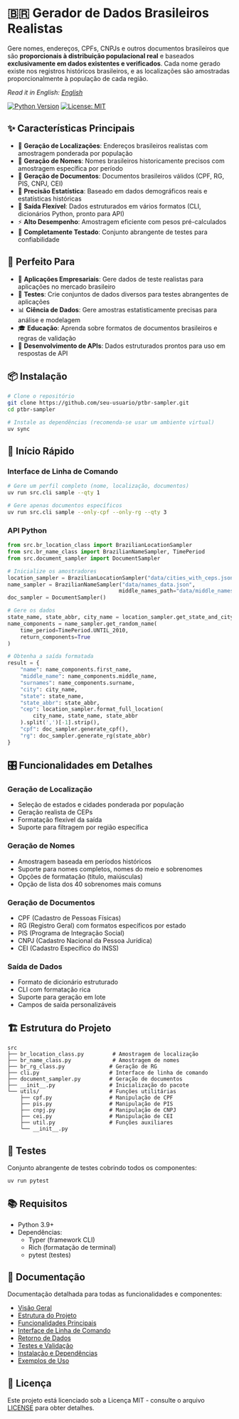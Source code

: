 # 🇧🇷 Gerador de Dados Brasileiros Realistas

Gere nomes, endereços, CPFs, CNPJs e outros documentos brasileiros que são **proporcionais à distribuição populacional real** e baseados **exclusivamente em dados existentes e verificados**. Cada nome gerado existe nos registros históricos brasileiros, e as localizações são amostradas proporcionalmente à população de cada região.

*Read it in English: [English](README.en.md)*

[![Python Version](https://img.shields.io/badge/python-3.9%2B-blue.svg)](https://www.python.org/downloads/)
[![License: MIT](https://img.shields.io/badge/License-MIT-yellow.svg)](https://opensource.org/licenses/MIT)

## ✨ Características Principais

- 📍 **Geração de Localizações**: Endereços brasileiros realistas com amostragem ponderada por população
- 👤 **Geração de Nomes**: Nomes brasileiros historicamente precisos com amostragem específica por período
- 📄 **Geração de Documentos**: Documentos brasileiros válidos (CPF, RG, PIS, CNPJ, CEI)
- 🎯 **Precisão Estatística**: Baseado em dados demográficos reais e estatísticas históricas
- 🔧 **Saída Flexível**: Dados estruturados em vários formatos (CLI, dicionários Python, pronto para API)
- ⚡ **Alto Desempenho**: Amostragem eficiente com pesos pré-calculados
- 🧪 **Completamente Testado**: Conjunto abrangente de testes para confiabilidade

## 🚀 Perfeito Para

- 🏢 **Aplicações Empresariais**: Gere dados de teste realistas para aplicações no mercado brasileiro
- 🧪 **Testes**: Crie conjuntos de dados diversos para testes abrangentes de aplicações
- 📊 **Ciência de Dados**: Gere amostras estatisticamente precisas para análise e modelagem
- 🎓 **Educação**: Aprenda sobre formatos de documentos brasileiros e regras de validação
- 🔄 **Desenvolvimento de APIs**: Dados estruturados prontos para uso em respostas de API

## 📦 Instalação

```bash
# Clone o repositório
git clone https://github.com/seu-usuario/ptbr-sampler.git
cd ptbr-sampler

# Instale as dependências (recomenda-se usar um ambiente virtual)
uv sync
```

## 🎯 Início Rápido

### Interface de Linha de Comando

```bash
# Gere um perfil completo (nome, localização, documentos)
uv run src.cli sample --qty 1

# Gere apenas documentos específicos
uv run src.cli sample --only-cpf --only-rg --qty 3
```

### API Python

```python
from src.br_location_class import BrazilianLocationSampler
from src.br_name_class import BrazilianNameSampler, TimePeriod
from src.document_sampler import DocumentSampler

# Inicialize os amostradores
location_sampler = BrazilianLocationSampler("data/cities_with_ceps.json")
name_sampler = BrazilianNameSampler("data/names_data.json", 
                                   middle_names_path="data/middle_names.json")
doc_sampler = DocumentSampler()

# Gere os dados
state_name, state_abbr, city_name = location_sampler.get_state_and_city()
name_components = name_sampler.get_random_name(
    time_period=TimePeriod.UNTIL_2010,
    return_components=True
)

# Obtenha a saída formatada
result = {
    "name": name_components.first_name,
    "middle_name": name_components.middle_name,
    "surnames": name_components.surname,
    "city": city_name,
    "state": state_name,
    "state_abbr": state_abbr,
    "cep": location_sampler.format_full_location(
        city_name, state_name, state_abbr
    ).split(',')[-1].strip(),
    "cpf": doc_sampler.generate_cpf(),
    "rg": doc_sampler.generate_rg(state_abbr)
}
```

## 🎛️ Funcionalidades em Detalhes

### Geração de Localização
- Seleção de estados e cidades ponderada por população
- Geração realista de CEPs
- Formatação flexível da saída
- Suporte para filtragem por região específica

### Geração de Nomes
- Amostragem baseada em períodos históricos
- Suporte para nomes completos, nomes do meio e sobrenomes
- Opções de formatação (título, maiúsculas)
- Opção de lista dos 40 sobrenomes mais comuns

### Geração de Documentos
- CPF (Cadastro de Pessoas Físicas)
- RG (Registro Geral) com formatos específicos por estado
- PIS (Programa de Integração Social)
- CNPJ (Cadastro Nacional da Pessoa Jurídica)
- CEI (Cadastro Específico do INSS)

### Saída de Dados
- Formato de dicionário estruturado
- CLI com formatação rica
- Suporte para geração em lote
- Campos de saída personalizáveis

## 🏗️ Estrutura do Projeto

```plaintext
src
├── br_location_class.py         # Amostragem de localização
├── br_name_class.py             # Amostragem de nomes
├── br_rg_class.py              # Geração de RG
├── cli.py                      # Interface de linha de comando
├── document_sampler.py         # Geração de documentos
├── __init__.py                 # Inicialização do pacote
└── utils/                      # Funções utilitárias
    ├── cpf.py                  # Manipulação de CPF
    ├── pis.py                  # Manipulação de PIS
    ├── cnpj.py                 # Manipulação de CNPJ
    ├── cei.py                  # Manipulação de CEI
    ├── util.py                 # Funções auxiliares
    └── __init__.py
```

## 🧪 Testes

Conjunto abrangente de testes cobrindo todos os componentes:

```bash
uv run pytest
```

## 📚 Requisitos

- Python 3.9+
- Dependências:
  - Typer (framework CLI)
  - Rich (formatação de terminal)
  - pytest (testes)

## 📖 Documentação

Documentação detalhada para todas as funcionalidades e componentes:

- [Visão Geral](#visão-geral)
- [Estrutura do Projeto](#estrutura-do-projeto)
- [Funcionalidades Principais](#funcionalidades-principais)
- [Interface de Linha de Comando](#interface-de-linha-de-comando-cli)
- [Retorno de Dados](#retorno-de-dados-em-dicionários)
- [Testes e Validação](#testes-e-validação)
- [Instalação e Dependências](#instalação-e-dependências)
- [Exemplos de Uso](#exemplos-de-uso)

## 📄 Licença

Este projeto está licenciado sob a Licença MIT - consulte o arquivo [LICENSE](LICENSE) para obter detalhes.
